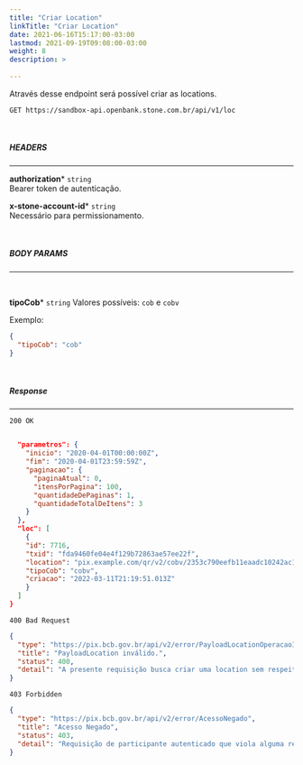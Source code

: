 ```yaml
---
title: "Criar Location"
linkTitle: "Criar Location"
date: 2021-06-16T15:17:00-03:00
lastmod: 2021-09-19T09:08:00-03:00
weight: 8
description: >
  
---
```


Através desse endpoint será possível criar as locations.


```
GET https://sandbox-api.openbank.stone.com.br/api/v1/loc
```
<br>

##### **HEADERS**
---

**authorization*** `string`
<br> Bearer token de autenticação.

**x-stone-account-id*** `string`
<br> Necessário para permissionamento.

<br>

##### **BODY PARAMS**
---
<br>

**tipoCob*** `string`
Valores possíveis: `cob` e `cobv`

Exemplo:

```json
{
  "tipoCob": "cob"
}
```
<br>

##### **Response**
---

```
200 OK
```

```json

  "parametros": {
    "inicio": "2020-04-01T00:00:00Z",
    "fim": "2020-04-01T23:59:59Z",
    "paginacao": {
      "paginaAtual": 0,
      "itensPorPagina": 100,
      "quantidadeDePaginas": 1,
      "quantidadeTotalDeItens": 3
    }
  },
  "loc": [
    {
    "id": 7716,
    "txid": "fda9460fe04e4f129b72863ae57ee22f",
    "location": "pix.example.com/qr/v2/cobv/2353c790eefb11eaadc10242ac120002",
    "tipoCob": "cobv",
    "criacao": "2022-03-11T21:19:51.013Z"
    }
  ]
}
```

```
400 Bad Request
```

```json
{
  "type": "https://pix.bcb.gov.br/api/v2/error/PayloadLocationOperacaoInvalida",
  "title": "PayloadLocation inválido.",
  "status": 400,
  "detail": "A presente requisição busca criar uma location sem respeitar o schema estabelecido."
}
```

```
403 Forbidden
```

```json
{
  "type": "https://pix.bcb.gov.br/api/v2/error/AcessoNegado",
  "title": "Acesso Negado",
  "status": 403,
  "detail": "Requisição de participante autenticado que viola alguma regra de autorização."
}
```
